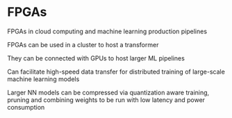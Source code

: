 # FPGAs
FPGAs in cloud computing and machine learning production pipelines

FPGAs can be used in a cluster to host a transformer

They can be connected with GPUs to host larger ML pipelines

Can facilitate high-speed data transfer for distributed training of large-scale machine learning models

Larger NN models can be compressed via quantization aware training, pruning and combining weights to be run with low latency and power consumption 
